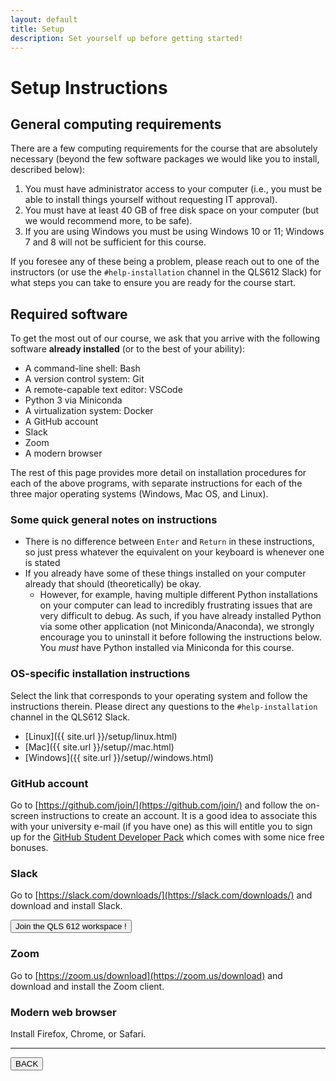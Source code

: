 ```yaml
---
layout: default
title: Setup
description: Set yourself up before getting started!
---
```


# Setup Instructions

## General computing requirements

There are a few computing requirements for the course that are absolutely
necessary (beyond the few software packages we would like you to install,
described below):

1. You must have administrator access to your computer (i.e., you must be able
   to install things yourself without requesting IT approval).
1. You must have at least 40 GB of free disk space on your computer (but we
   would recommend more, to be safe).
1. If you are using Windows you must be using Windows 10 or 11; Windows 7 and 8
   will not be sufficient for this course.

If you foresee any of these being a problem, please reach out to one of the
instructors (or use the `#help-installation` channel in the QLS612 Slack) for
what steps you can take to ensure you are ready for the course start.

## Required software

To get the most out of our course, we ask that you arrive with the following
software **already installed** (or to the best of your ability):

- A command-line shell: Bash
- A version control system: Git
- A remote-capable text editor: VSCode
- Python 3 via Miniconda
- A virtualization system: Docker
- A GitHub account
- Slack
- Zoom
- A modern browser

The rest of this page provides more detail on installation procedures for each
of the above programs, with separate instructions for each of the three major
operating systems (Windows, Mac OS, and Linux).

### Some quick general notes on instructions

- There is no difference between `Enter` and `Return` in these instructions, so
  just press whatever the equivalent on your keyboard is whenever one is stated
- If you already have some of these things installed on your computer already
  that should (theoretically) be okay.
  - However, for example, having multiple different Python installations on your
    computer can lead to incredibly frustrating issues that are very difficult
    to debug. As such, if you have already installed Python via some other
    application (not Miniconda/Anaconda), we strongly encourage you to uninstall
    it before following the instructions below. You _must_ have Python installed
    via Miniconda for this course.

### OS-specific installation instructions

Select the link that corresponds to your operating system and follow the
instructions therein. Please direct any questions to the `#help-installation`
channel in the QLS612 Slack.

- [Linux]({{ site.url }}/setup/linux.html)
- [Mac]({{ site.url }}/setup//mac.html)
- [Windows]({{ site.url }}/setup//windows.html)

### GitHub account

Go to [https://github.com/join/](https://github.com/join/) and follow the
on-screen instructions to create an account.
It is a good idea to associate this
with your university e-mail (if you have one) as this will entitle you to sign
up for the [GitHub Student Developer Pack](https://education.github.com/pack)
which comes with some nice free bonuses.

### Slack

Go to [https://slack.com/downloads/](https://slack.com/downloads/) and download and install Slack.

<a href="https://qls612-bhs.slack.com"><button>Join the QLS 612 workspace !</button></a>

### Zoom

Go to [https://zoom.us/download](https://zoom.us/download) and download and install the Zoom client.

### Modern web browser

Install Firefox, Chrome, or Safari.

---

<a href="{{ site.url }}"><button>BACK</button></a>
